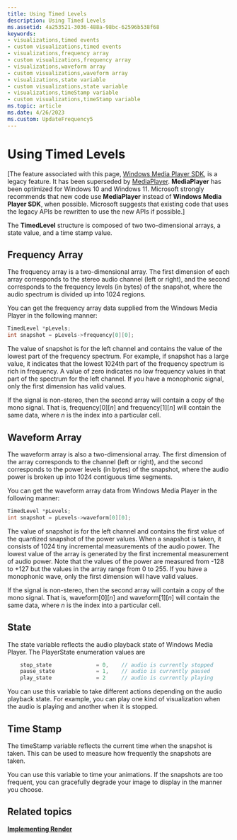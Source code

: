 ```yaml
---
title: Using Timed Levels
description: Using Timed Levels
ms.assetid: 4a253521-3036-488a-98bc-62596b538f68
keywords:
- visualizations,timed events
- custom visualizations,timed events
- visualizations,frequency array
- custom visualizations,frequency array
- visualizations,waveform array
- custom visualizations,waveform array
- visualizations,state variable
- custom visualizations,state variable
- visualizations,timeStamp variable
- custom visualizations,timeStamp variable
ms.topic: article
ms.date: 4/26/2023
ms.custom: UpdateFrequency5
---
```


# Using Timed Levels

\[The feature associated with this page, [Windows Media Player SDK](/windows/win32/wmp/windows-media-player-sdk), is a legacy feature. It has been superseded by [MediaPlayer](/uwp/api/Windows.Media.Playback.MediaPlayer). **MediaPlayer** has been optimized for Windows 10 and Windows 11. Microsoft strongly recommends that new code use **MediaPlayer** instead of **Windows Media Player SDK**, when possible. Microsoft suggests that existing code that uses the legacy APIs be rewritten to use the new APIs if possible.\]

The **TimedLevel** structure is composed of two two-dimensional arrays, a state value, and a time stamp value.

## Frequency Array

The frequency array is a two-dimensional array. The first dimension of each array corresponds to the stereo audio channel (left or right), and the second corresponds to the frequency levels (in bytes) of the snapshot, where the audio spectrum is divided up into 1024 regions.

You can get the frequency array data supplied from the Windows Media Player in the following manner:


```C++
TimedLevel *pLevels;
int snapshot = pLevels->frequency[0][0];
```



The value of snapshot is for the left channel and contains the value of the lowest part of the frequency spectrum. For example, if snapshot has a large value, it indicates that the lowest 1024th part of the frequency spectrum is rich in frequency. A value of zero indicates no low frequency values in that part of the spectrum for the left channel. If you have a monophonic signal, only the first dimension has valid values.

If the signal is non-stereo, then the second array will contain a copy of the mono signal. That is, frequency\[0\]\[*n*\] and frequency\[1\]\[*n*\] will contain the same data, where *n* is the index into a particular cell.

## Waveform Array

The waveform array is also a two-dimensional array. The first dimension of the array corresponds to the channel (left or right), and the second corresponds to the power levels (in bytes) of the snapshot, where the audio power is broken up into 1024 contiguous time segments.

You can get the waveform array data from Windows Media Player in the following manner:


```C++
TimedLevel *pLevels;
int snapshot = pLevels->waveform[0][0];

```



The value of snapshot is for the left channel and contains the first value of the quantized snapshot of the power values. When a snapshot is taken, it consists of 1024 tiny incremental measurements of the audio power. The lowest value of the array is generated by the first incremental measurement of audio power. Note that the values of the power are measured from -128 to +127 but the values in the array range from 0 to 255. If you have a monophonic wave, only the first dimension will have valid values.

If the signal is non-stereo, then the second array will contain a copy of the mono signal. That is, waveform\[0\]\[*n*\] and waveform\[1\]\[*n*\] will contain the same data, where *n* is the index into a particular cell.

## State

The state variable reflects the audio playback state of Windows Media Player. The PlayerState enumeration values are


```C++
    stop_state              = 0,    // audio is currently stopped
    pause_state             = 1,    // audio is currently paused
    play_state              = 2     // audio is currently playing

```



You can use this variable to take different actions depending on the audio playback state. For example, you can play one kind of visualization when the audio is playing and another when it is stopped.

## Time Stamp

The timeStamp variable reflects the current time when the snapshot is taken. This can be used to measure how frequently the snapshots are taken.

You can use this variable to time your animations. If the snapshots are too frequent, you can gracefully degrade your image to display in the manner you choose.

## Related topics

<dl> <dt>

[**Implementing Render**](implementing-render.md)
</dt> </dl>

 

 




